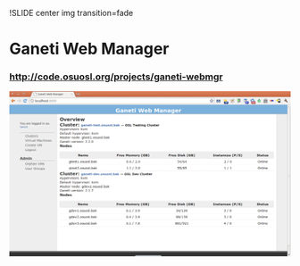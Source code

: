 !SLIDE center img transition=fade

# Ganeti Web Manager #
### http://code.osuosl.org/projects/ganeti-webmgr ###

![ganeti-webmgr](ganeti_webmgr.png)

